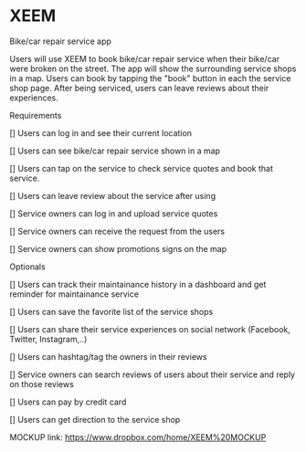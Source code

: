 # XEEM
Bike/car repair service app

Users will use XEEM to book bike/car repair service when their bike/car were broken on the street. The app will show the surrounding service shops in a map. Users can book by tapping the "book" button in each the service shop page. After being serviced, users can leave reviews about their experiences.

Requirements

[] Users can log in and see their current location

[] Users can see bike/car repair service shown in a map

[] Users can tap on the service to check service quotes and book that service.

[] Users can leave review about the service after using 

[] Service owners can log in and upload service quotes

[] Service owners can receive the request from the users

[] Service owners can show promotions signs on the map 

Optionals

[] Users can track their maintainance history in a dashboard and get reminder for maintainance service

[] Users can save the favorite list of the service shops

[] Users can share their service experiences on social network (Facebook, Twitter, Instagram,..)

[] Users can hashtag/tag the owners in their reviews

[] Service owners can search reviews of users about their service and 
 reply on those reviews
 
[] Users can pay by credit card

[] Users can get direction to the service shop

MOCKUP link: https://www.dropbox.com/home/XEEM%20MOCKUP
